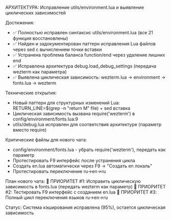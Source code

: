 АРХИТЕКТУРА: Исправление utils/environment.lua и выявление циклических зависимостей

Достижения:
- ✅ Полностью исправлен синтаксис utils/environment.lua (все 21 функция восстановлены)
- ✅ Найден и задокументирован паттерн исправления Lua файлов через sed с вычислением точки вставки
- ✅ Устранена проблема баланса function/end через удаление лишних end
- ✅ Исправлена архитектура debug.load_debug_settings (передача wezterm как параметра)
- ✅ Выявлена циклическая зависимость: wezterm.lua → environment → fonts.lua → wezterm

Технические открытия:
- Новый паттерн для структурных изменений Lua: RETURN_LINE=$(grep -n "return M" file) + sed вставка
- Циклическая зависимость вызвана require('wezterm') в config/environment/fonts.lua:9
- utils/debug.lua исправлен для соответствия архитектуре (параметр вместо require)

Критические файлы для нового чата:
- config/environment/fonts.lua - убрать require('wezterm'), передать как параметр
- Протестировать F9 интерфейс после устранения цикла
- Создать en.lua автоматически через F9 → "Создать en локаль"
- Протестировать переключение ru→en→ru

План нового чата:
🔴 ПРИОРИТЕТ #1: Исправить циклическую зависимость в fonts.lua (передать wezterm как параметр)
🔴 ПРИОРИТЕТ #2: Тестировать F9 интерфейс с созданием en.lua
🔴 ПРИОРИТЕТ #3: Полный цикл переключения языков ru→en→ru

Статус: Система кэширования исправлена (95%), остается циклическая зависимость
